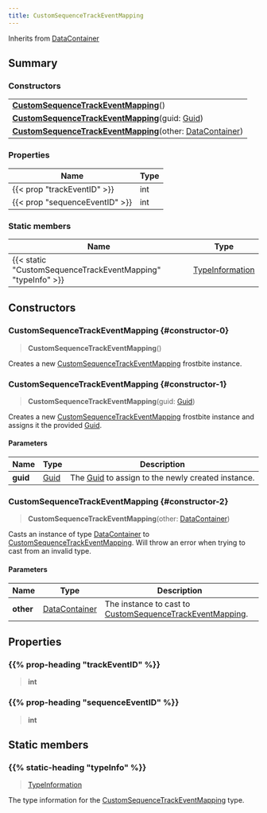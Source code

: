 ```yaml
---
title: CustomSequenceTrackEventMapping
---
```


Inherits from 
[DataContainer](/vext/ref/shared/class/datacontainer)

## Summary
### Constructors
| |
| ----------- |
| **[CustomSequenceTrackEventMapping](#constructor-0)**() |
| **[CustomSequenceTrackEventMapping](#constructor-1)**(guid: [Guid](/vext/ref/shared/class/guid)) |
| **[CustomSequenceTrackEventMapping](#constructor-2)**(other: [DataContainer](/vext/ref/shared/class/datacontainer)) |

### Properties
| Name | Type |
| ---- | ---- |
| {{< prop "trackEventID" >}} | int |
| {{< prop "sequenceEventID" >}} | int |

### Static members
| Name | Type |
| ---- | ---- |
| {{< static "CustomSequenceTrackEventMapping" "typeInfo" >}} | [TypeInformation](/vext/ref/shared/class/typeinformation) |

## Constructors
### CustomSequenceTrackEventMapping {#constructor-0}
> **CustomSequenceTrackEventMapping**()

Creates a new [CustomSequenceTrackEventMapping](/vext/ref/fb/customsequencetrackeventmapping) frostbite instance.

### CustomSequenceTrackEventMapping {#constructor-1}
> **CustomSequenceTrackEventMapping**(guid: [Guid](/vext/ref/shared/class/guid))

Creates a new [CustomSequenceTrackEventMapping](/vext/ref/fb/customsequencetrackeventmapping) frostbite instance and assigns it the provided [Guid](/vext/ref/shared/class/guid).

#### Parameters
| Name | Type | Description |
| ---- | ---- | ----------- |
| **guid** | [Guid](/vext/ref/shared/class/guid) | The [Guid](/vext/ref/shared/class/guid) to assign to the newly created instance. |

### CustomSequenceTrackEventMapping {#constructor-2}
> **CustomSequenceTrackEventMapping**(other: [DataContainer](/vext/ref/shared/class/datacontainer))

Casts an instance of type [DataContainer](/vext/ref/shared/class/datacontainer) to [CustomSequenceTrackEventMapping](/vext/ref/fb/customsequencetrackeventmapping). Will throw an error when trying to cast from an invalid type.

#### Parameters
| Name | Type | Description |
| ---- | ---- | ----------- |
| **other** | [DataContainer](/vext/ref/shared/class/datacontainer) | The instance to cast to [CustomSequenceTrackEventMapping](/vext/ref/fb/customsequencetrackeventmapping). |

## Properties
### {{% prop-heading "trackEventID" %}}
> **int**

### {{% prop-heading "sequenceEventID" %}}
> **int**

## Static members
### {{% static-heading "typeInfo" %}}
> [TypeInformation](/vext/ref/shared/class/typeinformation)

The type information for the [CustomSequenceTrackEventMapping](/vext/ref/fb/customsequencetrackeventmapping) type.

